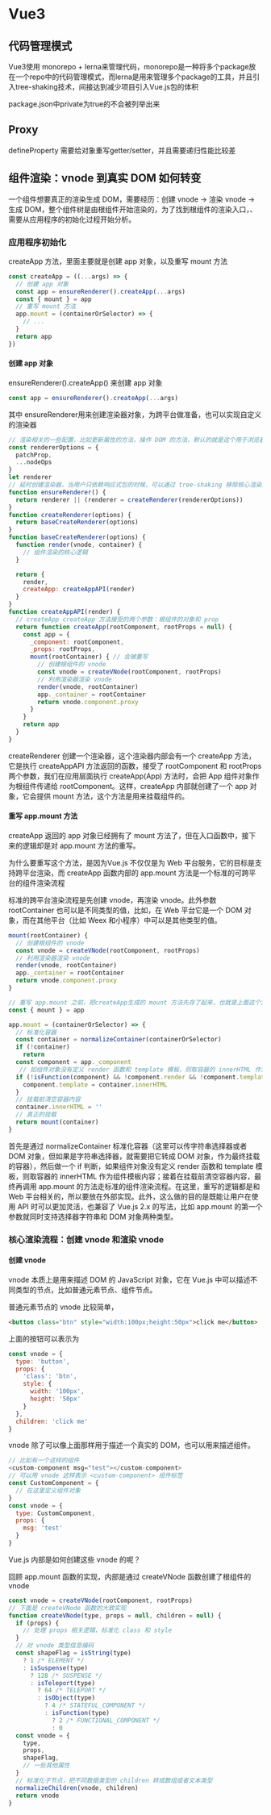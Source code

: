 # Vue3

## 代码管理模式

Vue3使用 monorepo + lerna来管理代码，monorepo是一种将多个package放在一个repo中的代码管理模式，而lerna是用来管理多个package的工具，并且引入tree-shaking技术，间接达到减少项目引入Vue.js包的体积

package.json中private为true的不会被列举出来

## Proxy

defineProperty 需要给对象重写getter/setter，并且需要递归性能比较差

## 组件渲染：vnode 到真实 DOM 如何转变

一个组件想要真正的渲染生成 DOM，需要经历：创建 vnode -> 渲染 vnode -> 生成 DOM，整个组件树是由根组件开始渲染的，为了找到根组件的渲染入口，、需要从应用程序的初始化过程开始分析。

### 应用程序初始化

createApp 方法，里面主要就是创建 app 对象，以及重写 mount 方法

```js
const createApp = ((...args) => {
  // 创建 app 对象
  const app = ensureRenderer().createApp(...args)
  const { mount } = app
  // 重写 mount 方法
  app.mount = (containerOrSelector) => {
    // ...
  }
  return app
})
```

#### 创建 app 对象

ensureRenderer().createApp() 来创建 app 对象

```js
const app = ensureRenderer().createApp(...args)
```

其中 ensureRenderer用来创建渲染器对象，为跨平台做准备，也可以实现自定义的渲染器

```js
// 渲染相关的一些配置，比如更新属性的方法，操作 DOM 的方法，默认的就是这个用于浏览器环境
const rendererOptions = {
  patchProp,
  ...nodeOps
}
let renderer
// 延时创建渲染器，当用户只依赖响应式包的时候，可以通过 tree-shaking 移除核心渲染逻辑相关的代码
function ensureRenderer() {
  return renderer || (renderer = createRenderer(rendererOptions))
}
function createRenderer(options) {
  return baseCreateRenderer(options)
}
function baseCreateRenderer(options) {
  function render(vnode, container) {
    // 组件渲染的核心逻辑
  }

  return {
    render,
    createApp: createAppAPI(render)
  }
}
function createAppAPI(render) {
  // createApp createApp 方法接受的两个参数：根组件的对象和 prop
  return function createApp(rootComponent, rootProps = null) {
    const app = {
      _component: rootComponent,
      _props: rootProps,
      mount(rootContainer) { // 会被重写
        // 创建根组件的 vnode
        const vnode = createVNode(rootComponent, rootProps)
        // 利用渲染器渲染 vnode
        render(vnode, rootContainer)
        app._container = rootContainer
        return vnode.component.proxy
      }
    }
    return app
  }
}
```

createRenderer 创建一个渲染器，这个渲染器内部会有一个 createApp 方法，它是执行 createAppAPI 方法返回的函数，接受了 rootComponent 和 rootProps 两个参数，我们在应用层面执行 createApp(App) 方法时，会把 App 组件对象作为根组件传递给 rootComponent。这样，createApp 内部就创建了一个 app 对象，它会提供 mount 方法，这个方法是用来挂载组件的。

#### 重写 app.mount 方法

createApp 返回的 app 对象已经拥有了 mount 方法了，但在入口函数中，接下来的逻辑却是对 app.mount 方法的重写。

为什么要重写这个方法，是因为Vue.js 不仅仅是为 Web 平台服务，它的目标是支持跨平台渲染，而 createApp 函数内部的 app.mount 方法是一个标准的可跨平台的组件渲染流程

标准的跨平台渲染流程是先创建 vnode，再渲染 vnode。此外参数 rootContainer 也可以是不同类型的值，比如，在 Web 平台它是一个 DOM 对象，而在其他平台（比如 Weex 和小程序）中可以是其他类型的值。

```js
mount(rootContainer) {
  // 创建根组件的 vnode
  const vnode = createVNode(rootComponent, rootProps)
  // 利用渲染器渲染 vnode
  render(vnode, rootContainer)
  app._container = rootContainer
  return vnode.component.proxy
}

// 重写 app.mount 之前，把createApp生成的 mount 方法先存了起来，也就是上面这个方法，不是在一个文件里
const { mount } = app

app.mount = (containerOrSelector) => {
  // 标准化容器
  const container = normalizeContainer(containerOrSelector)
  if (!container)
    return
  const component = app._component
   // 如组件对象没有定义 render 函数和 template 模板，则取容器的 innerHTML 作为组件模板内容
  if (!isFunction(component) && !component.render && !component.template) {
    component.template = container.innerHTML
  }
  // 挂载前清空容器内容
  container.innerHTML = ''
  // 真正的挂载
  return mount(container)
}
```

首先是通过 normalizeContainer 标准化容器（这里可以传字符串选择器或者 DOM 对象，但如果是字符串选择器，就需要把它转成 DOM 对象，作为最终挂载的容器），然后做一个 if 判断，如果组件对象没有定义 render 函数和 template 模板，则取容器的 innerHTML 作为组件模板内容；接着在挂载前清空容器内容，最终再调用 app.mount 的方法走标准的组件渲染流程。在这里，重写的逻辑都是和 Web 平台相关的，所以要放在外部实现。此外，这么做的目的是既能让用户在使用 API 时可以更加灵活，也兼容了 Vue.js 2.x 的写法，比如 app.mount 的第一个参数就同时支持选择器字符串和 DOM 对象两种类型。

### 核心渲染流程：创建 vnode 和渲染 vnode

#### 创建 vnode

vnode 本质上是用来描述 DOM 的 JavaScript 对象，它在 Vue.js 中可以描述不同类型的节点，比如普通元素节点、组件节点。

普通元素节点的 vnode 比较简单，

```html
<button class="btn" style="width:100px;height:50px">click me</button>
```

上面的按钮可以表示为

```js
const vnode = {
  type: 'button',
  props: {
    'class': 'btn',
    style: {
      width: '100px',
      height: '50px'
    }
  },
  children: 'click me'
}
```

vnode 除了可以像上面那样用于描述一个真实的 DOM，也可以用来描述组件。

```js
// 比如有一个这样的组件
<custom-component msg="test"></custom-component>
// 可以用 vnode 这样表示 <custom-component> 组件标签
const CustomComponent = {
  // 在这里定义组件对象
}
const vnode = {
  type: CustomComponent,
  props: {
    msg: 'test'
  }
}
```

Vue.js 内部是如何创建这些 vnode 的呢？

回顾 app.mount 函数的实现，内部是通过 createVNode 函数创建了根组件的 vnode

```js
const vnode = createVNode(rootComponent, rootProps)
// 下面是 createVNode 函数的大致实现
function createVNode(type, props = null, children = null) {
  if (props) {
    // 处理 props 相关逻辑，标准化 class 和 style
  }
  // 对 vnode 类型信息编码
  const shapeFlag = isString(type)
    ? 1 /* ELEMENT */
    : isSuspense(type)
      ? 128 /* SUSPENSE */
      : isTeleport(type)
        ? 64 /* TELEPORT */
        : isObject(type)
          ? 4 /* STATEFUL_COMPONENT */
          : isFunction(type)
            ? 2 /* FUNCTIONAL_COMPONENT */
            : 0
  const vnode = {
    type,
    props,
    shapeFlag,
    // 一些其他属性
  }
  // 标准化子节点，把不同数据类型的 children 转成数组或者文本类型
  normalizeChildren(vnode, children)
  return vnode
}
```
